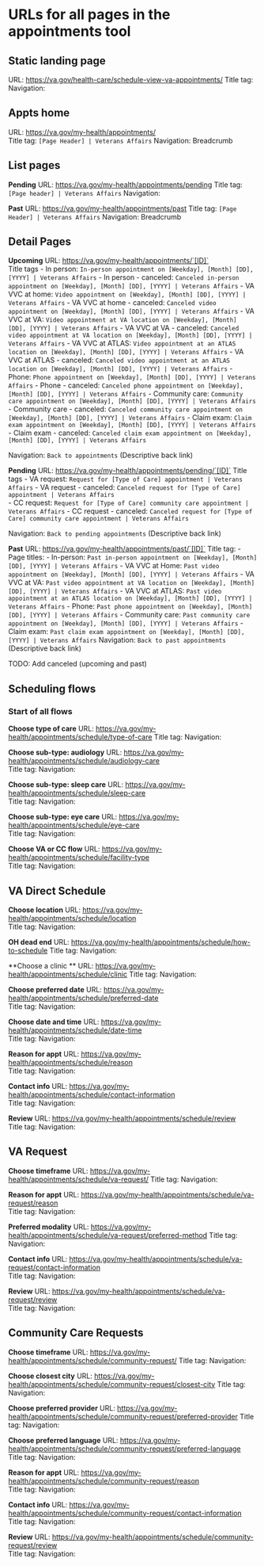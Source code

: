 # URLs for all pages in the appointments tool

## Static landing page

URL: https://va.gov/health-care/schedule-view-va-appointments/
Title tag: 
Navigation: 

## Appts home

URL: https://va.gov/my-health/appointments/  
Title tag: `[Page Header] | Veterans Affairs`
Navigation: Breadcrumb

## List pages

**Pending**
URL: https://va.gov/my-health/appointments/pending
Title tag: `[Page header] | Veterans Affairs`
Navigation: 

**Past**
URL: https://va.gov/my-health/appointments/past 
Title tag: `[Page Header] | Veterans Affairs`
Navigation:  Breadcrumb

## Detail Pages

**Upcoming**
URL: https://va.gov/my-health/appointments/`[ID]`  
Title tags
    - In person: `In-person appointment on [Weekday], [Month] [DD], [YYYY] | Veterans Affairs`
    - In person - canceled: `Canceled in-person appointment on [Weekday], [Month] [DD], [YYYY] | Veterans Affairs`
    - VA VVC at home: `Video appointment on [Weekday], [Month] [DD], [YYYY] | Veterans Affairs`
    - VA VVC at home - canceled: `Canceled video appointment on [Weekday], [Month] [DD], [YYYY] | Veterans Affairs`
    - VA VVC at VA: `Video appointment at VA location on [Weekday], [Month] [DD], [YYYY] | Veterans Affairs`
    - VA VVC at VA - canceled: `Canceled video appointment at VA location on [Weekday], [Month] [DD], [YYYY] | Veterans Affairs`
    - VA VVC at ATLAS: `Video appointment at an ATLAS location on [Weekday], [Month] [DD], [YYYY] | Veterans Affairs`
    - VA VVC at ATLAS - canceled: `Canceled video appointment at an ATLAS location on [Weekday], [Month] [DD], [YYYY] | Veterans Affairs`
    - Phone: `Phone appointment on [Weekday], [Month] [DD], [YYYY] | Veterans Affairs`
    - Phone - canceled: `Canceled phone appointment on [Weekday], [Month] [DD], [YYYY] | Veterans Affairs`
    - Community care: `Community care appointment on [Weekday], [Month] [DD], [YYYY] | Veterans Affairs`
    - Community care - canceled: `Canceled community care appointment on [Weekday], [Month] [DD], [YYYY] | Veterans Affairs`
    - Claim exam: `Claim exam appointment on [Weekday], [Month] [DD], [YYYY] | Veterans Affairs`
    - Claim exam - canceled: `Canceled claim exam appointment on [Weekday], [Month] [DD], [YYYY] | Veterans Affairs`


Navigation: `Back to appointments` (Descriptive back link)

**Pending**
URL: https://va.gov/my-health/appointments/pending/`[ID]`
Title tags
    - VA request: `Request for [Type of Care] appointment | Veterans Affairs`
    - VA request - canceled:  `Canceled request for [Type of Care] appointment | Veterans Affairs`   
    - CC request: `Request for [Type of Care] community care appointment | Veterans Affairs`
    - CC request - canceled: `Canceled request for [Type of Care] community care appointment | Veterans Affairs`

Navigation: `Back to pending appointments` (Descriptive back link)

**Past**
URL: https://va.gov/my-health/appointments/past/`[ID]` 
Title tag:
    - Page titles: 
    - In-person: `Past in-person appointment on [Weekday], [Month] [DD], [YYYY] | Veterans Affairs`
    - VA VVC at Home: `Past video appointment on [Weekday], [Month] [DD], [YYYY] | Veterans Affairs`
    - VA VVC at VA:  `Past video appointment at VA location on [Weekday], [Month] [DD], [YYYY] | Veterans Affairs`
    - VA VVC at ATLAS: `Past video appointment at an ATLAS location on [Weekday], [Month] [DD], [YYYY] | Veterans Affairs`
    - Phone: `Past phone appointment on [Weekday], [Month] [DD], [YYYY] | Veterans Affairs`
    - Community care: `Past community care appointment on [Weekday], [Month] [DD], [YYYY] | Veterans Affairs`
    - Claim exam: `Past claim exam appointment on [Weekday], [Month] [DD], [YYYY] | Veterans Affairs`
Navigation: `Back to past appointments` (Descriptive back link)

TODO: Add canceled (upcoming and past)

## Scheduling flows

### Start of all flows

**Choose type of care**
URL: https://va.gov/my-health/appointments/schedule/type-of-care
Title tag: 
Navigation:  

**Choose sub-type: audiology**
URL: https://va.gov/my-health/appointments/schedule/audiology-care  
Title tag: 
Navigation: 

**Choose sub-type: sleep care**
URL: https://va.gov/my-health/appointments/schedule/sleep-care  
Title tag: 
Navigation: 

**Choose sub-type: eye care**
URL: https://va.gov/my-health/appointments/schedule/eye-care  
Title tag: 
Navigation: 

**Choose VA or CC flow**
URL: https://va.gov/my-health/appointments/schedule/facility-type  
Title tag: 
Navigation: 

## VA Direct Schedule

**Choose location**
URL: https://va.gov/my-health/appointments/schedule/location  
Title tag: 
Navigation: 

**OH dead end**
URL: https://va.gov/my-health/appointments/schedule/how-to-schedule
Title tag: 
Navigation: 

**Choose a clinic  **
URL: https://va.gov/my-health/appointments/schedule/clinic 
Title tag: 
Navigation:  

**Choose preferred date**
URL: https://va.gov/my-health/appointments/schedule/preferred-date  
Title tag: 
Navigation: 

**Choose date and time**
URL: https://va.gov/my-health/appointments/schedule/date-time  
Title tag: 
Navigation: 

**Reason for appt**
URL: https://va.gov/my-health/appointments/schedule/reason  
Title tag: 
Navigation: 

**Contact info**
URL: https://va.gov/my-health/appointments/schedule/contact-information  
Title tag: 
Navigation: 

**Review**
URL: https://va.gov/my-health/appointments/schedule/review  
Title tag: 
Navigation: 

## VA Request

**Choose timeframe**
URL: https://va.gov/my-health/appointments/schedule/va-request/ 
Title tag: 
Navigation:  

**Reason for appt**
URL: https://va.gov/my-health/appointments/schedule/va-request/reason  
Title tag: 
Navigation: 

**Preferred modality**
URL: https://va.gov/my-health/appointments/schedule/va-request/preferred-method 
Title tag: 
Navigation: 

**Contact info**
URL: https://va.gov/my-health/appointments/schedule/va-request/contact-information  
Title tag: 
Navigation: 

**Review**
URL: https://va.gov/my-health/appointments/schedule/va-request/review  
Title tag: 
Navigation: 

## Community Care Requests

**Choose timeframe**
URL: https://va.gov/my-health/appointments/schedule/community-request/ 
Title tag: 
Navigation: 

**Choose closest city**
URL: https://va.gov/my-health/appointments/schedule/community-request/closest-city 
Title tag: 
Navigation:  

**Choose preferred provider**
URL: https://va.gov/my-health/appointments/schedule/community-request/preferred-provider
Title tag: 
Navigation:   

**Choose preferred language**
URL: https://va.gov/my-health/appointments/schedule/community-request/preferred-language  
Title tag: 
Navigation: 

**Reason for appt**
URL: https://va.gov/my-health/appointments/schedule/community-request/reason  
Title tag: 
Navigation: 

**Contact info**
URL: https://va.gov/my-health/appointments/schedule/community-request/contact-information 
Title tag: 
Navigation:  

**Review**
URL: https://va.gov/my-health/appointments/schedule/community-request/review  
Title tag: 
Navigation: 
